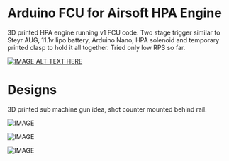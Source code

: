 # Arduino FCU for Airsoft HPA Engine

3D printed HPA engine running v1 FCU code. Two stage trigger similar to Steyr AUG, 11.1v lipo battery, Arduino Nano, HPA solenoid and temporary printed clasp to hold it all together. Tried only low RPS so far.

[![IMAGE ALT TEXT HERE](http://img.youtube.com/vi/vd2LqTkdPmA/0.jpg)](http://www.youtube.com/watch?v=vd2LqTkdPmA)

# Designs

3D printed sub machine gun idea, shot counter mounted behind rail.

![IMAGE](https://cdnb.artstation.com/p/assets/images/images/002/490/405/large/christian-gross-as-01.jpg?1462368308)

![IMAGE](http://img11.deviantart.net/c5ee/i/2011/227/f/b/white_wolf_smg_by_benmauro-d46lkgx.jpg)

![IMAGE](https://orig00.deviantart.net/c75b/f/2014/313/5/3/submachine_gun_1_lost_scene__by_cleitus2012-d85vrhs.jpg)
